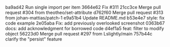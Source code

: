 ba9ad42 Run single import per item
3664e62 Fix #311
21cc3ce Merge pull request #304 from theotheo/set-attribute
d762f60 Merge pull request #313 from johan-mattias/patch-1
e9a51b4 Update README.md
b53e4e7 style: fix code example
2e05aba Fix: add previously overlooked screenshot
0363b67 docs: add acknowledgment for borrowed code
d4ef1a5 feat: filter to modify object
56223d0 Merge pull request #297 from Lslightly/main
757b44c clarify the "persist" feature
